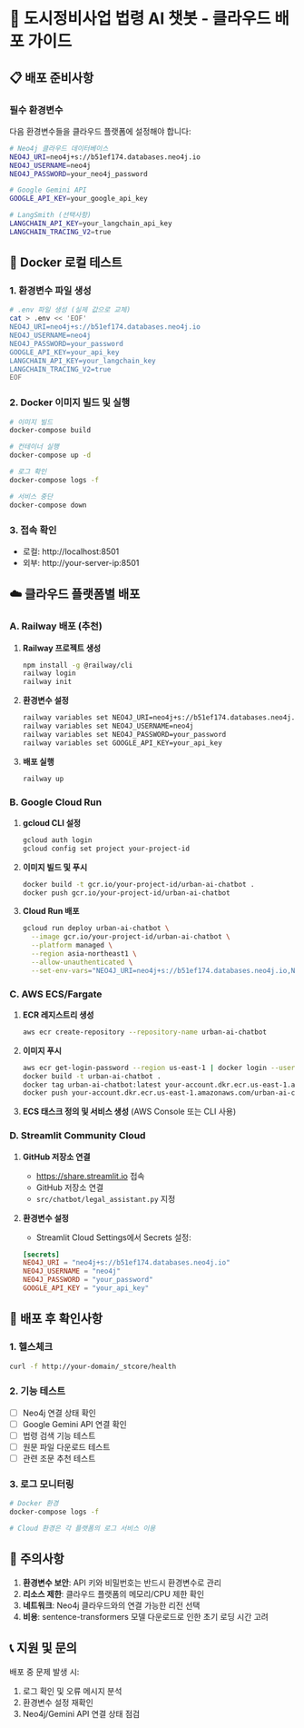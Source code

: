 # 🚀 도시정비사업 법령 AI 챗봇 - 클라우드 배포 가이드

## 📋 배포 준비사항

### 필수 환경변수
다음 환경변수들을 클라우드 플랫폼에 설정해야 합니다:

```bash
# Neo4j 클라우드 데이터베이스
NEO4J_URI=neo4j+s://b51ef174.databases.neo4j.io
NEO4J_USERNAME=neo4j
NEO4J_PASSWORD=your_neo4j_password

# Google Gemini API
GOOGLE_API_KEY=your_google_api_key

# LangSmith (선택사항)
LANGCHAIN_API_KEY=your_langchain_api_key
LANGCHAIN_TRACING_V2=true
```

## 🐳 Docker 로컬 테스트

### 1. 환경변수 파일 생성
```bash
# .env 파일 생성 (실제 값으로 교체)
cat > .env << 'EOF'
NEO4J_URI=neo4j+s://b51ef174.databases.neo4j.io
NEO4J_USERNAME=neo4j
NEO4J_PASSWORD=your_password
GOOGLE_API_KEY=your_api_key
LANGCHAIN_API_KEY=your_langchain_key
LANGCHAIN_TRACING_V2=true
EOF
```

### 2. Docker 이미지 빌드 및 실행
```bash
# 이미지 빌드
docker-compose build

# 컨테이너 실행
docker-compose up -d

# 로그 확인
docker-compose logs -f

# 서비스 중단
docker-compose down
```

### 3. 접속 확인
- 로컬: http://localhost:8501
- 외부: http://your-server-ip:8501

## ☁️ 클라우드 플랫폼별 배포

### A. Railway 배포 (추천)

1. **Railway 프로젝트 생성**
   ```bash
   npm install -g @railway/cli
   railway login
   railway init
   ```

2. **환경변수 설정**
   ```bash
   railway variables set NEO4J_URI=neo4j+s://b51ef174.databases.neo4j.io
   railway variables set NEO4J_USERNAME=neo4j
   railway variables set NEO4J_PASSWORD=your_password
   railway variables set GOOGLE_API_KEY=your_api_key
   ```

3. **배포 실행**
   ```bash
   railway up
   ```

### B. Google Cloud Run

1. **gcloud CLI 설정**
   ```bash
   gcloud auth login
   gcloud config set project your-project-id
   ```

2. **이미지 빌드 및 푸시**
   ```bash
   docker build -t gcr.io/your-project-id/urban-ai-chatbot .
   docker push gcr.io/your-project-id/urban-ai-chatbot
   ```

3. **Cloud Run 배포**
   ```bash
   gcloud run deploy urban-ai-chatbot \
     --image gcr.io/your-project-id/urban-ai-chatbot \
     --platform managed \
     --region asia-northeast1 \
     --allow-unauthenticated \
     --set-env-vars="NEO4J_URI=neo4j+s://b51ef174.databases.neo4j.io,NEO4J_USERNAME=neo4j,NEO4J_PASSWORD=your_password,GOOGLE_API_KEY=your_api_key"
   ```

### C. AWS ECS/Fargate

1. **ECR 레지스트리 생성**
   ```bash
   aws ecr create-repository --repository-name urban-ai-chatbot
   ```

2. **이미지 푸시**
   ```bash
   aws ecr get-login-password --region us-east-1 | docker login --username AWS --password-stdin your-account.dkr.ecr.us-east-1.amazonaws.com
   docker build -t urban-ai-chatbot .
   docker tag urban-ai-chatbot:latest your-account.dkr.ecr.us-east-1.amazonaws.com/urban-ai-chatbot:latest
   docker push your-account.dkr.ecr.us-east-1.amazonaws.com/urban-ai-chatbot:latest
   ```

3. **ECS 태스크 정의 및 서비스 생성** (AWS Console 또는 CLI 사용)

### D. Streamlit Community Cloud

1. **GitHub 저장소 연결**
   - https://share.streamlit.io 접속
   - GitHub 저장소 연결
   - `src/chatbot/legal_assistant.py` 지정

2. **환경변수 설정**
   - Streamlit Cloud Settings에서 Secrets 설정:
   ```toml
   [secrets]
   NEO4J_URI = "neo4j+s://b51ef174.databases.neo4j.io"
   NEO4J_USERNAME = "neo4j"
   NEO4J_PASSWORD = "your_password"
   GOOGLE_API_KEY = "your_api_key"
   ```

## 🔧 배포 후 확인사항

### 1. 헬스체크
```bash
curl -f http://your-domain/_stcore/health
```

### 2. 기능 테스트
- [ ] Neo4j 연결 상태 확인
- [ ] Google Gemini API 연결 확인
- [ ] 법령 검색 기능 테스트
- [ ] 원문 파일 다운로드 테스트
- [ ] 관련 조문 추천 테스트

### 3. 로그 모니터링
```bash
# Docker 환경
docker-compose logs -f

# Cloud 환경은 각 플랫폼의 로그 서비스 이용
```

## 🚨 주의사항

1. **환경변수 보안**: API 키와 비밀번호는 반드시 환경변수로 관리
2. **리소스 제한**: 클라우드 플랫폼의 메모리/CPU 제한 확인
3. **네트워크**: Neo4j 클라우드와의 연결 가능한 리전 선택
4. **비용**: sentence-transformers 모델 다운로드로 인한 초기 로딩 시간 고려

## 📞 지원 및 문의

배포 중 문제 발생 시:
1. 로그 확인 및 오류 메시지 분석
2. 환경변수 설정 재확인
3. Neo4j/Gemini API 연결 상태 점검 